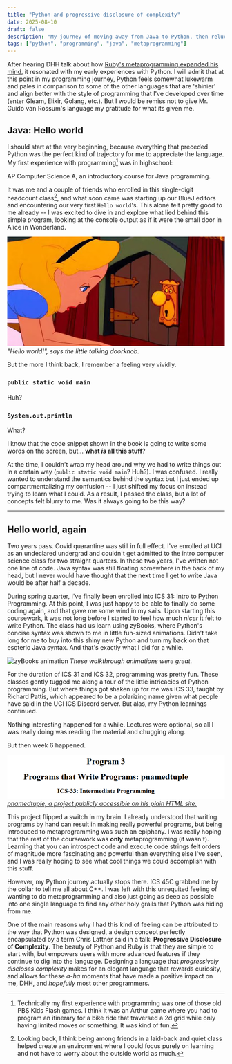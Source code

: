```yaml
---
title: "Python and progressive disclosure of complexity"
date: 2025-08-10
draft: false
description: "My journey of moving away from Java to Python, then reluctantly parting with it to learn C++."
tags: ["python", "programming", "java", "metaprogramming"]
---
```


After hearing DHH talk about how [Ruby's metaprogramming expanded his mind](https://youtu.be/mTa2d3OLXhg?si=7wkc66P-9Dk0BFjX&t=84), it resonated with my early experiences with Python. I will admit that at this point in my programming journey, Python feels somewhat lukewarm and pales in comparison to some of the other languages that are 'shinier' and align better with the style of programming that I've developed over time (enter Gleam, Elixir, Golang, etc.). But I would be remiss not to give Mr. Guido van Rossum's language my gratitude for what its given me.

<!-- [![DHH on Primeagen](https://img.youtube.com/vi/mTa2d3OLXhg/0.jpg)](https://youtu.be/mTa2d3OLXhg?si=7wkc66P-9Dk0BFjX&t=84)
*DHH on the TopShelf, where he talks about his programming journey.* -->

## Java: Hello world

I should start at the very beginning, because everything that preceded Python was the perfect kind of trajectory for me to appreciate the language. My first experience with programming[^1] was in highschool:

AP Computer Science A, an introductory course for Java programming.

It was me and a couple of friends who enrolled in this single-digit headcount class[^2], and what soon came was starting up our BlueJ editors and encountering our very first `Hello world`'s. This alone felt pretty good to me already -- I was excited to dive in and explore what lied behind this simple program, looking at the console output as if it were the small door in Alice in Wonderland.

![Alice in Wonderland Small Door](alice-in-wonderland-door.png)
*"Hello world!", says the little talking doorknob.*

But the more I think back, I remember a feeling very vividly.

### `public static void main`

Huh?

### `System.out.println`

What?

I know that the code snippet shown in the book is going to write some words on the screen, but... **what *is* all this stuff**?

At the time, I couldn't wrap my head around why we had to write things out in a certain way (`public static void main`? Huh?). I was confused. I really wanted to understand the semantics behind the syntax but I just ended up compartmentalizing my confusion -- I just shifted my focus on instead trying to learn what I could. As a result, I passed the class, but a lot of concepts felt blurry to me. Was it always going to be this way?

---

## Hello world, again

Two years pass. Covid quarantine was still in full effect. I've enrolled at UCI as an undeclared undergrad and couldn't get admitted to the intro computer science class for two straight quarters. In these two years, I've written not one line of code. Java syntax was still floating somewhere in the back of my head, but I never would have thought that the next time I get to write Java would be after half a decade.

During spring quarter, I've finally been enrolled into ICS 31: Intro to Python Programming. At this point, I was just happy to be able to finally do some coding again, and that gave me some wind in my sails. Upon starting this coursework, it was not long before I started to feel how much *nicer* it felt to write Python. The class had us learn using zyBooks, where Python's concise syntax was shown to me in little fun-sized animations. Didn't take long for me to buy into this shiny new Python and turn my back on that esoteric Java syntax. And that's exactly what I did for a while.

![zyBooks animation](https://www.zybooks.com/wp-content/uploads/2024/05/GoldwasserSortGif.gif)
*These walkthrough animations were great.*

For the duration of ICS 31 and ICS 32, programming was pretty fun. These classes gently tugged me along a tour of the little intricacies of Python programming. But where things got shaken up for me was ICS 33, taught by Richard Pattis, which appeared to be a polarizing name given what people have said in the UCI ICS Discord server. But alas, my Python learnings continued.

Nothing interesting happened for a while. Lectures were optional, so all I was really doing was reading the material and chugging along.

But then week 6 happened.

![Program 3: pnamedtuple](pnamedtuple.png)
[*pnamedtuple, a project publicly accessible on his plain HTML site.*](https://ics.uci.edu/~pattis/ICS-33/index.html)

This project flipped a switch in my brain. I already understood that writing programs by hand can result in making really powerful programs, but being introduced to metaprogramming was such an epiphany. I was really hoping that the rest of the coursework was **only** metaprogramming (it wasn't). Learning that you can introspect code and execute code strings felt orders of magnitude more fascinating and powerful than everything else I've seen, and I was really hoping to see what cool things we could accomplish with this stuff.

However, my Python journey actually stops there. ICS 45C grabbed me by the collar to tell me all about C++. I was left with this unrequited feeling of wanting to do metaprogramming and also just going as deep as possible into one single language to find any other holy grails that Python was hiding from me.

One of the main reasons why I had this kind of feeling can be attributed to the way that Python was designed, a design concept perfectly encapsulated by a term Chris Lattner said in a talk: **Progressive Disclosure of Complexity**. The beauty of Python and Ruby is that they are simple to start with, but empowers users with more advanced features if they continue to dig into the language. Designing a language that *progressively discloses complexity* makes for an elegant language that rewards curiosity, and allows for these *a-ha* moments that have made a positive impact on me, DHH, and *hopefully* most other programmers.

[^1]: Technically my first experience with programming was one of those old PBS Kids Flash games. I think it was an Arthur game where you had to program an itinerary for a bike ride that traversed a 2d grid while only having limited moves or something. It was kind of fun.

[^2]: Looking back, I think being among friends in a laid-back and quiet class helped create an environment where I could focus purely on learning and not have to worry about the outside world as much.
